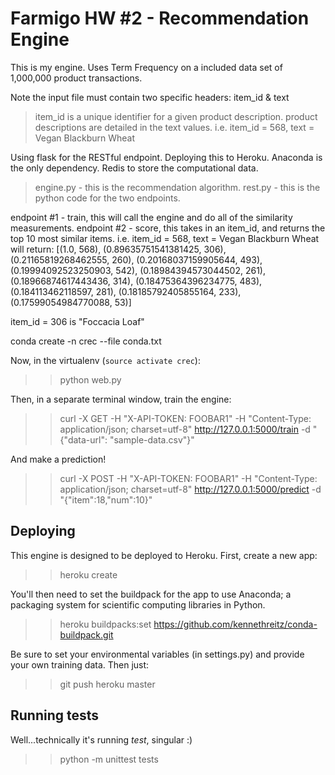 # Farmigo HW #2 -  Recommendation Engine

This is my engine. Uses Term Frequency on a included data set of 1,000,000 product transactions.

Note the input file must contain two specific headers: item_id & text

>item_id is a unique identifier for a given product description. product descriptions are detailed in the text values.
i.e. item_id = 568, text = Vegan Blackburn Wheat

Using flask for the RESTful endpoint. Deploying this to Heroku. Anaconda is the only dependency. Redis to store the computational data.

>engine.py - this is the recommendation algorithm.
>rest.py - this is the python code for the two endpoints.

endpoint #1 - train, this will call the engine and do all of the similarity measurements.
endpoint #2 - score, this takes in an item_id, and returns the top 10 most similar items.
i.e. item_id = 568, text = Vegan Blackburn Wheat will return:
[(1.0, 568),
 (0.89635751541381425, 306),
 (0.21165819268462555, 260),
 (0.20168037159905644, 493),
 (0.19994092523250903, 542),
 (0.18984394573044502, 261),
 (0.18966874617443436, 314),
 (0.18475364396234775, 483),
 (0.184113462118597, 281),
 (0.18185792405855164, 233),
 (0.17599054984770088, 53)]

item_id = 306 is "Foccacia Loaf"

conda create -n crec --file conda.txt

Now, in the virtualenv (``source activate crec``):

>> python web.py

Then, in a separate terminal window, train the engine:

>> curl -X GET -H "X-API-TOKEN: FOOBAR1" -H "Content-Type: application/json; charset=utf-8" http://127.0.0.1:5000/train -d "{\"data-url\": \"sample-data.csv\"}"

And make a prediction!

>> curl -X POST -H "X-API-TOKEN: FOOBAR1" -H "Content-Type: application/json; charset=utf-8" http://127.0.0.1:5000/predict -d "{\"item\":18,\"num\":10}"

## Deploying

This engine is designed to be deployed to Heroku. First, create a new app:

>> heroku create

You'll then need to set the buildpack for the app to use Anaconda; a packaging system for scientific computing libraries in Python.

>> heroku buildpacks:set https://github.com/kennethreitz/conda-buildpack.git

Be sure to set your environmental variables (in settings.py) and provide your own training data. Then just:

>> git push heroku master

## Running tests

Well...technically it's running *test*, singular :)

>> python -m unittest tests
